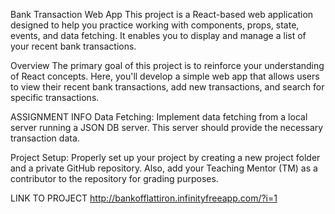 Bank Transaction Web App
This project is a React-based web application designed to help you practice working with components, props, state, events, and data fetching. It enables you to display and manage a list of your recent bank transactions.

Overview
The primary goal of this project is to reinforce your understanding of React concepts. Here, you'll develop a simple web app that allows users to view their recent bank transactions, add new transactions, and search for specific transactions.


ASSIGNMENT INFO
Data Fetching: Implement data fetching from a local server running a JSON DB server. This server should provide the necessary transaction data.

Project Setup: Properly set up your project by creating a new project folder and a private GitHub repository. Also, add your Teaching Mentor (TM) as a contributor to the repository for grading purposes.

LINK TO PROJECT
http://bankofflattiron.infinityfreeapp.com/?i=1
